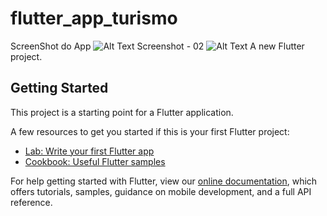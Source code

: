# flutter_app_turismo
ScreenShot do App
![Alt Text](https://github.com/iang12/flutter_page_view_aplicativo/blob/master/foto.jpg)
Screenshot - 02
![Alt Text](https://github.com/iang12/flutter_page_view_aplicativo/blob/master/foto1.jpg)
A new Flutter project.

## Getting Started

This project is a starting point for a Flutter application.

A few resources to get you started if this is your first Flutter project:

- [Lab: Write your first Flutter app](https://flutter.dev/docs/get-started/codelab)
- [Cookbook: Useful Flutter samples](https://flutter.dev/docs/cookbook)

For help getting started with Flutter, view our
[online documentation](https://flutter.dev/docs), which offers tutorials,
samples, guidance on mobile development, and a full API reference.
